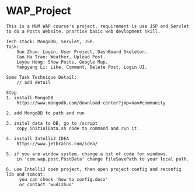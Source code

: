 # WAP_Project
    This is a MUM WAP course's project, requirement is use JSP and Servlet to do a Posts Website. prartise basic web devlopment skill.
    
    Tech stack: MongoDB, Servlet, JSP.
    Task: 
    	Sun Zhuo: Login, User Project, DashBoard Skeleton.
    	Cao Ha Tran: Weather, Upload Post.
    	Leyou Hong: Show Posts, Google Map.
    	Yangyang Li: Like, Comment, Delete Post, Login UI.
    	
    Some Task Technique Detail:
    	// add detail
    
    Step
    1. install MongoDB 
        https://www.mongodb.com/download-center?jmp=nav#community
    
    2. add MongoDB to path and run
    
    3. inital data to DB, go to /script
        copy initialData.sh code to command and run it. 
    
    4. install IntelliJ IDEA 
        https://www.jetbrains.com/idea/
    
    5. if you are window system, change a bit of code for windows.
        in 'com.wap.post.PostData' change fileSavePath to your local path.
    
    6. use IntelliJ open project, then open project config and reconfig lib and tomcat.
    	 you can check 'how to config.docx'
         or contact 'wudizhuo'
    
    
